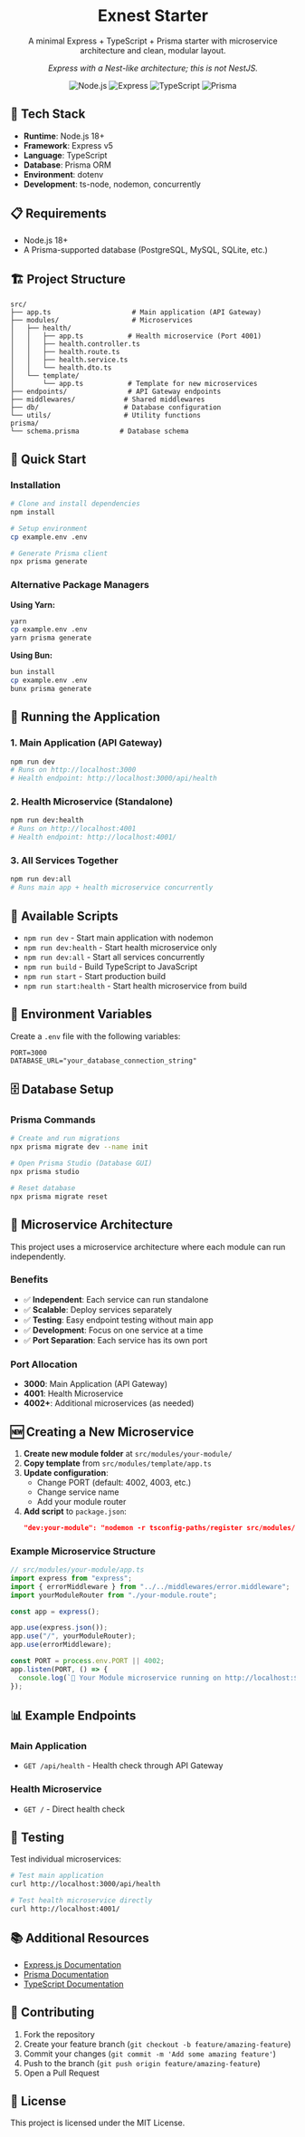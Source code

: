 <div align="center">
  
  <h1>Exnest Starter</h1>
  
  <p>A minimal Express + TypeScript + Prisma starter with microservice architecture and clean, modular layout.</p>
  
  <p><i>Express with a Nest-like architecture; this is not NestJS.</i></p>
</div>


<div align="center" class="framework-icons">
  <img src="https://img.shields.io/badge/Node.js-339933?style=for-the-badge&logo=nodedotjs&logoColor=white" alt="Node.js"/>
  <img src="https://img.shields.io/badge/Express-000000?style=for-the-badge&logo=express&logoColor=white" alt="Express"/>
  <img src="https://img.shields.io/badge/TypeScript-3178C6?style=for-the-badge&logo=typescript&logoColor=white" alt="TypeScript"/>
  <img src="https://img.shields.io/badge/Prisma-2D3748?style=for-the-badge&logo=prisma&logoColor=white" alt="Prisma"/>
</div>

## 🚀 Tech Stack

- **Runtime**: Node.js 18+
- **Framework**: Express v5
- **Language**: TypeScript
- **Database**: Prisma ORM
- **Environment**: dotenv
- **Development**: ts-node, nodemon, concurrently

## 📋 Requirements

- Node.js 18+
- A Prisma-supported database (PostgreSQL, MySQL, SQLite, etc.)

## 🏗️ Project Structure

```
src/
├── app.ts                    # Main application (API Gateway)
├── modules/                  # Microservices
│   ├── health/
│   │   ├── app.ts           # Health microservice (Port 4001)
│   │   ├── health.controller.ts
│   │   ├── health.route.ts
│   │   ├── health.service.ts
│   │   └── health.dto.ts
│   └── template/
│       └── app.ts           # Template for new microservices
├── endpoints/               # API Gateway endpoints
├── middlewares/            # Shared middlewares
├── db/                     # Database configuration
└── utils/                  # Utility functions
prisma/
└── schema.prisma          # Database schema
```

## 🚀 Quick Start

### Installation

```bash
# Clone and install dependencies
npm install

# Setup environment
cp example.env .env

# Generate Prisma client
npx prisma generate
```

### Alternative Package Managers

**Using Yarn:**
```bash
yarn
cp example.env .env
yarn prisma generate
```

**Using Bun:**
```bash
bun install
cp example.env .env
bunx prisma generate
```

## 🎯 Running the Application

### 1. Main Application (API Gateway)
```bash
npm run dev
# Runs on http://localhost:3000
# Health endpoint: http://localhost:3000/api/health
```

### 2. Health Microservice (Standalone)
```bash
npm run dev:health
# Runs on http://localhost:4001
# Health endpoint: http://localhost:4001/
```

### 3. All Services Together
```bash
npm run dev:all
# Runs main app + health microservice concurrently
```

## 📝 Available Scripts

- `npm run dev` - Start main application with nodemon
- `npm run dev:health` - Start health microservice only
- `npm run dev:all` - Start all services concurrently
- `npm run build` - Build TypeScript to JavaScript
- `npm run start` - Start production build
- `npm run start:health` - Start health microservice from build

## 🔧 Environment Variables

Create a `.env` file with the following variables:

```env
PORT=3000
DATABASE_URL="your_database_connection_string"
```

## 🗄️ Database Setup

### Prisma Commands

```bash
# Create and run migrations
npx prisma migrate dev --name init

# Open Prisma Studio (Database GUI)
npx prisma studio

# Reset database
npx prisma migrate reset
```

## 🏢 Microservice Architecture

This project uses a microservice architecture where each module can run independently.

### Benefits

- ✅ **Independent**: Each service can run standalone
- ✅ **Scalable**: Deploy services separately
- ✅ **Testing**: Easy endpoint testing without main app
- ✅ **Development**: Focus on one service at a time
- ✅ **Port Separation**: Each service has its own port

### Port Allocation

- **3000**: Main Application (API Gateway)
- **4001**: Health Microservice
- **4002+**: Additional microservices (as needed)

## 🆕 Creating a New Microservice

1. **Create new module folder** at `src/modules/your-module/`
2. **Copy template** from `src/modules/template/app.ts`
3. **Update configuration**:
   - Change PORT (default: 4002, 4003, etc.)
   - Change service name
   - Add your module router
4. **Add script** to `package.json`:
   ```json
   "dev:your-module": "nodemon -r tsconfig-paths/register src/modules/your-module/app.ts"
   ```

### Example Microservice Structure

```typescript
// src/modules/your-module/app.ts
import express from "express";
import { errorMiddleware } from "../../middlewares/error.middleware";
import yourModuleRouter from "./your-module.route";

const app = express();

app.use(express.json());
app.use("/", yourModuleRouter);
app.use(errorMiddleware);

const PORT = process.env.PORT || 4002;
app.listen(PORT, () => {
  console.log(`🚀 Your Module microservice running on http://localhost:${PORT}`);
});
```

## 📊 Example Endpoints

### Main Application
- `GET /api/health` - Health check through API Gateway

### Health Microservice
- `GET /` - Direct health check

## 🧪 Testing

Test individual microservices:

```bash
# Test main application
curl http://localhost:3000/api/health

# Test health microservice directly
curl http://localhost:4001/
```

## 📚 Additional Resources

- [Express.js Documentation](https://expressjs.com/)
- [Prisma Documentation](https://www.prisma.io/docs)
- [TypeScript Documentation](https://www.typescriptlang.org/docs/)

## 🤝 Contributing

1. Fork the repository
2. Create your feature branch (`git checkout -b feature/amazing-feature`)
3. Commit your changes (`git commit -m 'Add some amazing feature'`)
4. Push to the branch (`git push origin feature/amazing-feature`)
5. Open a Pull Request

## 📄 License

This project is licensed under the MIT License.